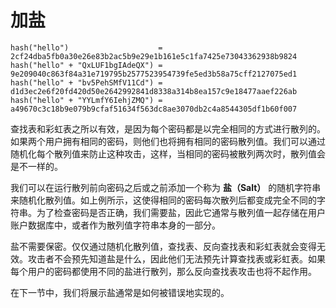 # 加盐

```text
hash("hello")                    = 2cf24dba5fb0a30e26e83b2ac5b9e29e1b161e5c1fa7425e73043362938b9824
hash("hello" + "QxLUF1bgIAdeQX") = 9e209040c863f84a31e719795b2577523954739fe5ed3b58a75cff2127075ed1
hash("hello" + "bv5PehSMfV11Cd") = d1d3ec2e6f20fd420d50e2642992841d8338a314b8ea157c9e18477aaef226ab
hash("hello" + "YYLmfY6IehjZMQ") = a49670c3c18b9e079b9cfaf51634f563dc8ae3070db2c4a8544305df1b60f007
```

查找表和彩虹表之所以有效，是因为每个密码都是以完全相同的方式进行散列的。如果两个用户拥有相同的密码，则他们也将拥有相同的密码散列值。我们可以通过随机化每个散列值来防止这种攻击，这样，当相同的密码被散列两次时，散列值会是不一样的。

我们可以在运行散列前向密码之后或之前添加一个称为 **盐（Salt）** 的随机字符串来随机化散列值。如上例所示，这使得相同的密码每次散列后都变成完全不同的字符串。为了检查密码是否正确，我们需要盐，因此它通常与散列值一起存储在用户账户数据库中，或者作为散列值字符串本身的一部分。

盐不需要保密。仅仅通过随机化散列值，查找表、反向查找表和彩虹表就会变得无效。攻击者不会预先知道盐是什么，因此他们无法预先计算查找表或彩虹表。如果每个用户的密码都使用不同的盐进行散列，那么反向查找表攻击也将不起作用。

在下一节中，我们将展示盐通常是如何被错误地实现的。
